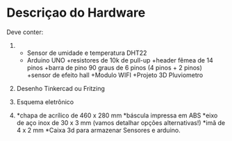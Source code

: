 # Descriçao do Hardware

Deve conter:

1) + Sensor de umidade e temperatura DHT22
   + Arduino UNO
   +resistores de 10k de pull-up
   +header fêmea de 14 pinos
   +barra de pino 90 graus de 6 pinos (4 pinos + 2 pinos)
   +sensor de efeito hall
   +Modulo WIFI
   +Projeto 3D Pluviometro

2) Desenho Tinkercad ou Fritzing

3) Esquema eletrônico

4) *chapa de acrílico de 460 x 280 mm
   *báscula impressa em ABS
   *eixo de aço inox de 30 x 3 mm (vamos detalhar opções alternativas!)
   *imã de 4 x 2 mm
   *Caixa 3d para armazenar Sensores e arduino.
